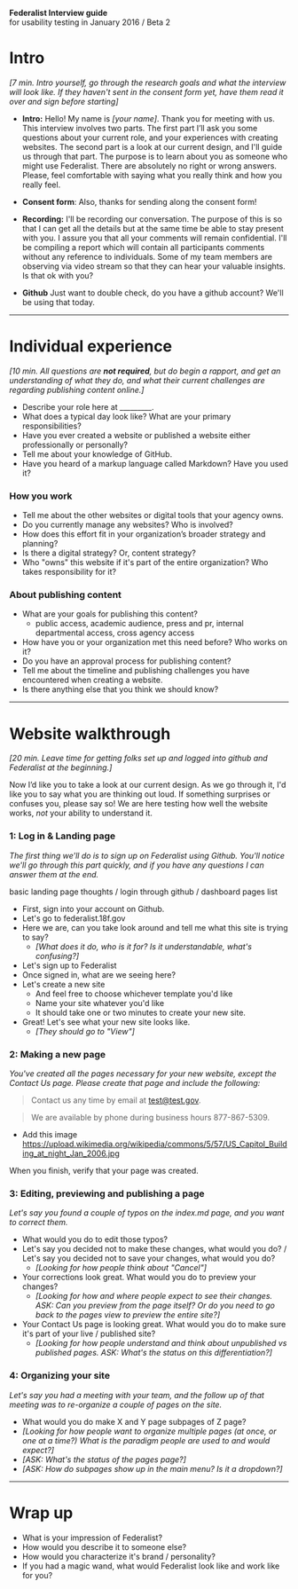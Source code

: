 **Federalist Interview guide**  
for usability testing in January 2016 / Beta 2  

# Intro

*[7 min. Intro yourself, go through the research goals and what the interview will look like. If they haven't sent in the consent form yet, have them read it over and sign before starting]*  


* **Intro:** Hello! My name is *[your name]*. Thank you for meeting with us. This interview involves two parts. The first part I’ll ask you some questions about your current role, and your experiences with creating websites. The second part is a look at our current design, and I'll guide us through that part. The purpose is to learn about you as someone who might use Federalist. There are absolutely no right or wrong answers. Please, feel comfortable with saying what you really think and how you really feel.


* **Consent form**: Also, thanks for sending along the consent form!


* **Recording:** I'll be recording our conversation. The purpose of this is so that I can get all the details but at the same time be able to stay present with you. I assure you that all your comments will remain confidential. I'll be compiling a report which will contain all participants comments without any reference to individuals. Some of my team members are observing via video stream so that they can hear your valuable insights. Is that ok with you?

* **Github** Just want to double check, do you have a github account? We'll be using that today.

---

# Individual experience

*[10 min. All questions are **not required**, but do begin a rapport, and get an understanding of what they do, and what their current challenges are regarding publishing content online.]*

* Describe your role here at _________.  
* What does a typical day look like? What are your primary responsibilities?
* Have you ever created a website or published a website either professionally or personally?
* Tell me about your knowledge of GitHub.
* Have you heard of a markup language called Markdown? Have you used it?

### How you work

* Tell me about the other websites or digital tools that your agency owns.
* Do you currently manage any websites? Who is involved?
* How does this effort fit in your organization’s broader strategy and planning?
* Is there a digital strategy? Or, content strategy?
* Who "owns" this website if it's part of the entire organization? Who takes responsibility for it?

### About publishing content

* What are your goals for publishing this content?
  * public access, academic audience, press and pr, internal departmental access, cross agency access
* How have you or your organization met this need before? Who works on it?
* Do you have an approval process for publishing content?
* Tell me about the timeline and publishing challenges you have encountered when creating a website.
* Is there anything else that you think we should know?


---


# Website walkthrough

*[20 min. Leave time for getting folks set up and logged into github and Federalist at the beginning.]*

Now I’d like you to take a look at our current design. As we go through it, I'd like you to say what you are thinking out loud. If something surprises or confuses you, please say so! We are here testing how well the website works, *not* your ability to understand it.

### 1: Log in & Landing page

*The first thing we'll do is to sign up on Federalist using Github. You'll notice we'll go through this part quickly, and if you have any questions I can answer them at the end.*

basic landing page thoughts / login through github / dashboard pages list


* First, sign into your account on Github.
* Let's go to federalist.18f.gov
* Here we are, can you take look around and tell me what this site is trying to say?
  * *[What does it do, who is it for?  Is it understandable, what's confusing?]*
* Let's sign up to Federalist
* Once signed in, what are we seeing here?
* Let's create a new site
  * And feel free to choose whichever template you'd like
  * Name your site whatever you'd like
  * It should take one or two minutes to create your new site.
* Great! Let's see what your new site looks like.
  * *[They should go to "View"]*


### 2: Making a new page
*You've created all the pages necessary for your new website, except the Contact Us page. Please create that page and include the following:*

>Contact us any time by  email at test@test.gov. 

>We are available by phone during business hours 877-867-5309.

- Add this image https://upload.wikimedia.org/wikipedia/commons/5/57/US_Capitol_Building_at_night_Jan_2006.jpg

When you finish, verify that your page was created.


### 3: Editing, previewing and publishing a page

*Let's say you found a couple of typos on the index.md page, and you want to correct them.*

* What would you do to edit those typos?
* Let's say you decided not to make these changes, what would you do? / Let's say you decided not to save your changes, what would you do?
  * *[Looking for how people think about "Cancel"]*
* Your corrections look great. What would you do to preview your changes?
  * *[Looking for how and where people expect to see their changes. ASK: Can you preview from the page itself? Or do you need to go back to the pages view to preview the entire site?]*  
* Your Contact Us page is looking great. What would you do to make sure it's part of your live / published site?
  * *[Looking for how people understand and think about unpublished vs published pages. ASK: What's the status on this differentiation?]*

### 4: Organizing your site

*Let's say you had a meeting with your team, and the follow up of that meeting was to re-organize a couple of pages on the site.*

* What would you do make X and Y page subpages of Z page?  
* *[Looking for how people want to organize multiple pages (at once, or one at a time?) What is the paradigm people are used to and would expect?]*  
* *[ASK: What's the status of the pages page?]*
* *[ASK: How do subpages show up in the main menu? Is it a dropdown?]*

---


# Wrap up

* What is your impression of Federalist?
* How would you describe it to someone else?
* How would you characterize it's brand / personality?
* If you had a magic wand, what would Federalist look like and work like for you?
